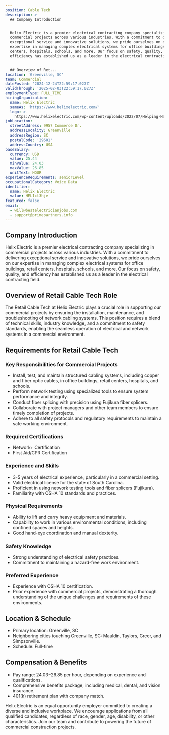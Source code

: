 ```yaml
---
position: Cable Tech
description: >-
  ## Company Introduction


  Helix Electric is a premier electrical contracting company specializing in
  commercial projects across various industries. With a commitment to delivering
  exceptional service and innovative solutions, we pride ourselves on our
  expertise in managing complex electrical systems for office buildings, retail
  centers, hospitals, schools, and more. Our focus on safety, quality, and
  efficiency has established us as a leader in the electrical contracting field.


  ## Overview of Ret...
location: 'Greenville, SC'
team: Commercial
datePosted: '2024-12-24T22:59:17.027Z'
validThrough: '2025-02-03T22:59:17.027Z'
employmentType: FULL_TIME
hiringOrganization:
  name: Helix Electric
  sameAs: 'https://www.helixelectric.com/'
  logo: >-
    https://www.helixelectric.com/wp-content/uploads/2022/07/Helping-Hands-Logo_Blue-e1656694113799.jpg
jobLocation:
  streetAddress: 9957 Commerce Dr.
  addressLocality: Greenville
  addressRegion: SC
  postalCode: '29601'
  addressCountry: USA
baseSalary:
  currency: USD
  value: 25.44
  minValue: 24.03
  maxValue: 26.85
  unitText: HOUR
experienceRequirements: seniorLevel
occupationalCategory: Voice Data
identifier:
  name: Helix Electric
  value: HELIct3hje
featured: false
email:
  - will@bestelectricianjobs.com
  - support@primepartners.info
---
```




## Company Introduction

Helix Electric is a premier electrical contracting company specializing in commercial projects across various industries. With a commitment to delivering exceptional service and innovative solutions, we pride ourselves on our expertise in managing complex electrical systems for office buildings, retail centers, hospitals, schools, and more. Our focus on safety, quality, and efficiency has established us as a leader in the electrical contracting field.

## Overview of Retail Cable Tech Role

The Retail Cable Tech at Helix Electric plays a crucial role in supporting our commercial projects by ensuring the installation, maintenance, and troubleshooting of network cabling systems. This position requires a blend of technical skills, industry knowledge, and a commitment to safety standards, enabling the seamless operation of electrical and network systems in a commercial environment.

## Requirements for Retail Cable Tech

### Key Responsibilities for Commercial Projects

- Install, test, and maintain structured cabling systems, including copper and fiber optic cables, in office buildings, retail centers, hospitals, and schools.
- Perform network testing using specialized tools to ensure system performance and integrity.
- Conduct fiber splicing with precision using Fujikura fiber splicers.
- Collaborate with project managers and other team members to ensure timely completion of projects.
- Adhere to all safety protocols and regulatory requirements to maintain a safe working environment.

### Required Certifications

- Network+ Certification
- First Aid/CPR Certification

### Experience and Skills

- 3-5 years of electrical experience, particularly in a commercial setting.
- Valid electrical license for the state of South Carolina.
- Proficient in using network testing tools and fiber splicers (Fujikura).
- Familiarity with OSHA 10 standards and practices.

### Physical Requirements

- Ability to lift and carry heavy equipment and materials.
- Capability to work in various environmental conditions, including confined spaces and heights.
- Good hand-eye coordination and manual dexterity.

### Safety Knowledge

- Strong understanding of electrical safety practices.
- Commitment to maintaining a hazard-free work environment.

### Preferred Experience

- Experience with OSHA 10 certification.
- Prior experience with commercial projects, demonstrating a thorough understanding of the unique challenges and requirements of these environments.

## Location & Schedule

- Primary location: Greenville, SC
- Neighboring cities touching Greenville, SC: Mauldin, Taylors, Greer, and Simpsonville.
- Schedule: Full-time

## Compensation & Benefits

- Pay range: $24.03-$26.85 per hour, depending on experience and qualifications.
- Comprehensive benefits package, including medical, dental, and vision insurance.
- 401(k) retirement plan with company match.

Helix Electric is an equal opportunity employer committed to creating a diverse and inclusive workplace. We encourage applications from all qualified candidates, regardless of race, gender, age, disability, or other characteristics. Join our team and contribute to powering the future of commercial construction projects.
